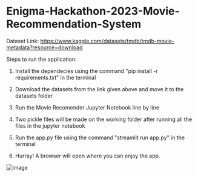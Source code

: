 # Enigma-Hackathon-2023-Movie-Recommendation-System

Dataset Link: https://www.kaggle.com/datasets/tmdb/tmdb-movie-metadata?resource=download

Steps to run the application:

1. Install the dependecies using the command "pip install -r requirements.txt" in the terminal

2. Download the datasets from the link given above and move it to the datasets folder

3. Run the Movie Recomender Jupyter Notebook line by line

4. Two pickle files will be made on the working folder after running all the files in the jupyter notebook

5. Run the app.py file using the command "streamlit run app.py" in the terminal

6. Hurray! A browser will open where you can enjoy the app.

![image](https://user-images.githubusercontent.com/100079429/224536250-ee75f495-1680-4cc2-a20f-dc326f4a0796.png)
